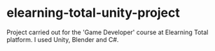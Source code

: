 # elearning-total-unity-project
Project carried out for the 'Game Developer' course at Elearning Total platform. I used Unity, Blender and C#.
